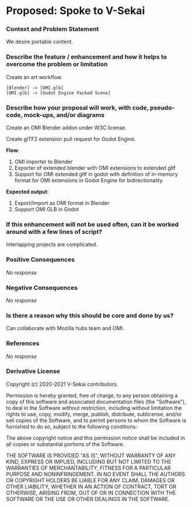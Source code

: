 # Proposed: Spoke to V-Sekai

### Context and Problem Statement

We desire portable content.

### Describe the feature / enhancement and how it helps to overcome the problem or limitation

Create an art workflow.

```nomnoml
[Blender] -> [OMI.glb]
[OMI.glb] -> [Godot Engine Packed Scene]
```

### Describe how your proposal will work, with code, pseudo-code, mock-ups, and/or diagrams

Create an OMI Blender addon under W3C license.

Create glTF2 extension pull request for Godot Engine.

**Flow**:

1. OMI importer to Blender
2. Exporter of extended blender with OMI extensions to extended gltf
3. Support for OMI extended gltf in godot with definition of in-memory format for OMI extensions in Godot Engine for bidirectionality.

**Expected output**:

1. Export/Import as OMI format in Blender
2. Support OMI GLB in Godot

### If this enhancement will not be used often, can it be worked around with a few lines of script?

Interlapping projects are complicated.

### Positive Consequences

_No response_

### Negative Consequences

_No response_

### Is there a reason why this should be core and done by us?

Can collaborate with Mozilla hubs team and OMI.

### References

_No response_

### Derivative License

Copyright (c) 2020-2021 V-Sekai contributors.

Permission is hereby granted, free of charge, to any person obtaining a copy
of this software and associated documentation files (the "Software"), to deal
in the Software without restriction, including without limitation the rights
to use, copy, modify, merge, publish, distribute, sublicense, and/or sell
copies of the Software, and to permit persons to whom the Software is
furnished to do so, subject to the following conditions:

The above copyright notice and this permission notice shall be included in all
copies or substantial portions of the Software.

THE SOFTWARE IS PROVIDED "AS IS", WITHOUT WARRANTY OF ANY KIND, EXPRESS OR
IMPLIED, INCLUDING BUT NOT LIMITED TO THE WARRANTIES OF MERCHANTABILITY,
FITNESS FOR A PARTICULAR PURPOSE AND NONINFRINGEMENT. IN NO EVENT SHALL THE
AUTHORS OR COPYRIGHT HOLDERS BE LIABLE FOR ANY CLAIM, DAMAGES OR OTHER
LIABILITY, WHETHER IN AN ACTION OF CONTRACT, TORT OR OTHERWISE, ARISING FROM,
OUT OF OR IN CONNECTION WITH THE SOFTWARE OR THE USE OR OTHER DEALINGS IN THE
SOFTWARE.
